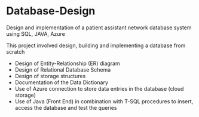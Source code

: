 # Database-Design
Design and implementation of a patient assistant network database system using SQL, JAVA, Azure

This project involved design, building and implementing a database from scratch
  - Design of Entity-Relationship (ER) diagram
  - Design of Relational Database Schema
  - Design of storage structures
  - Documentation of the Data Dictionary
  - Use of Azure connection to store data entries in the database (cloud storage)
  - Use of Java (Front End) in combination with T-SQL procedures to insert, access the database and test the queries
